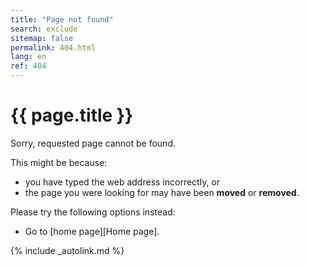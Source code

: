 ```yaml
---
title: "Page not found"
search: exclude
sitemap: false
permalink: 404.html
lang: en
ref: 404
---
```


# {{ page.title }}

Sorry, requested page cannot be found.

This might be because:
- you have typed the web address incorrectly, or
- the page you were looking for may have been __moved__ or **removed**.

Please try the following options instead:
- Go to [home page][Home page].

[comment]: <> (Use search option to see if the page is available elsewhere)

{% include _autolink.md %}

